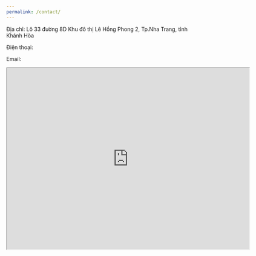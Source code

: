```yaml
---
permalink: /contact/
---
```


<p>Địa chỉ: Lô 33 đường 8D Khu đô thị Lê Hồng Phong 2, Tp.Nha Trang, tỉnh Khánh Hòa</p>
<p>Điện thoại: </p>
<p>Email:</p>

<iframe src="https://www.google.com/maps/d/embed?mid=1Ysn_lcOm7cseBEP-RWQ7TnD9WB5MED-M" width="640" height="480"></iframe>

